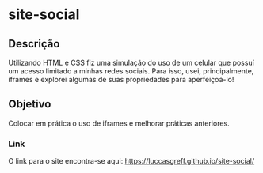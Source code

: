 # site-social

## Descrição
Utilizando HTML e CSS fiz uma simulação do uso de um celular que possuí um acesso limitado a minhas redes sociais. Para isso, usei, principalmente, iframes e explorei algumas de suas propriedades para aperfeiçoá-lo!

## Objetivo
Colocar em prática o uso de iframes e melhorar práticas anteriores.

### Link
O link para o site encontra-se aqui: https://luccasgreff.github.io/site-social/



 

